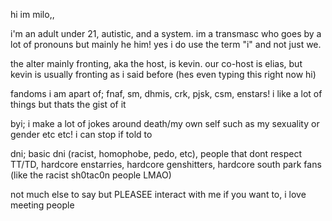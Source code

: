 hi im milo,, 

i'm an adult under 21, autistic, and a system. im a transmasc who goes by a lot of pronouns but mainly he him! yes i do use the term "i" and not just we. 

the alter mainly fronting, aka the host, is kevin. our co-host is elias, but kevin is usually fronting as i said before (hes even typing this right now hi)

fandoms i am apart of; fnaf, sm, dhmis, crk, pjsk, csm, enstars! i like a lot of things but thats the gist of it

byi; i make a lot of jokes around death/my own self such as my sexuality or gender etc etc! i can stop if told to

dni; basic dni (racist, homophobe, pedo, etc), people that dont respect TT/TD, hardcore enstarries, hardcore genshitters, hardcore south park fans (like the racist sh0tac0n people LMAO) 

not much else to say but PLEASEE interact with me if you want to, i love meeting people
